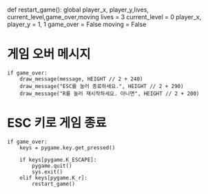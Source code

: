 #
def restart_game():
    global player_x, player_y,lives, current_level,game_over,moving
    lives = 3
    current_level = 0
    player_x, player_y = 1, 1
    game_over = False
    moving = False
# 게임 오버 메시지
    if game_over:
        draw_message(message, HEIGHT // 2 + 240)
        draw_message("ESC를 눌러 종료하세요.", HEIGHT // 2 + 290)
        draw_message("R를 눌러 재시작하세요. 아니면", HEIGHT // 2 + 200)


    
 # ESC 키로 게임 종료
    if game_over:
        keys = pygame.key.get_pressed()
       
        if keys[pygame.K_ESCAPE]:
            pygame.quit()
            sys.exit()
        elif keys[pygame.K_r]:
            restart_game()